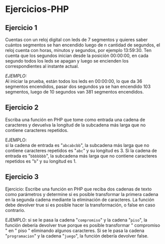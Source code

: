 # Ejercicios-PHP

## **Ejercicio 1**  
Cuentas con un reloj digital con leds de 7 segmentos y quieres saber cuántos segmentos se han encendido luego de n cantidad de segundos, el reloj cuenta con horas, minutos y segundos, por ejemplo 13:59:30. Ten cuenta que los segundos inician desde la posición 00:00:00, en cada segundo todos los leds se apagan y luego se encienden los correspondientes al instante actual.  

*EJEMPLO:*  
Al iniciar la prueba, están todos los leds en 00:00:00, lo que da 36 segmentos encendidos, pasar dos segundos ya se han encendido 103 segmentos, luego de 10 segundos van 381 segmentos encendidos.  

  

## **Ejercicio 2** 
Escriba una función en PHP que tome como entrada una cadena de caracteres y devuelva la longitud de la subcadena más larga que no contiene caracteres repetidos.  

EJEMPLO:  
si la cadena de entrada es "`abcabcbb`", la subcadena más larga que no contiene caracteres repetidos es "`abc`" y su longitud es 3. Si la cadena de entrada es "`bbbbbbb`", la subcadena más larga que no contiene caracteres repetidos es "`b`" y su longitud es 1.  

  

## **Ejercicio 3** 
Ejercicio: Escribe una función en PHP que reciba dos cadenas de texto como parámetros y determine si es posible transformar la primera cadena en la segunda cadena mediante la eliminación de caracteres. La función debe devolver true si es posible hacer la transformación, o false en caso contrario.  

EJEMPLO: 
si se le pasa la cadena "`compromiso`" y la cadena "`piso`", la función debería devolver true porque es posible transformar " compromiso " en " piso " eliminando algunos caracteres. Si se le pasa la cadena "`programacion`" y la cadena "`juego`", la función debería devolver false.
